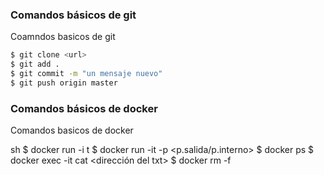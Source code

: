 ### Comandos básicos de git 

Coamndos basicos de git

```sh
$ git clone <url>
$ git add .
$ git commit -m "un mensaje nuevo"
$ git push origin master 
```

### Comandos básicos de docker
Comandos basicos de docker

sh
$ docker run -i t <SO>
$ docker run -it -p <p.salida/p.interno><servicio>
$ docker ps
$ docker exec -it <id-container> cat <dirección del txt>
$ docker rm -f <id-container>

